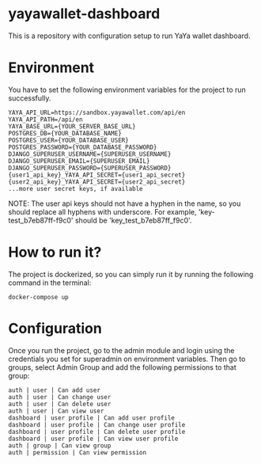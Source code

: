 # yayawallet-dashboard
This is a repository with configuration setup to run YaYa wallet dashboard.

# Environment
You have to set the following environment variables for the project to run successfully.
```
YAYA_API_URL=https://sandbox.yayawallet.com/api/en
YAYA_API_PATH=/api/en
YAYA_BASE_URL={YOUR_SERVER_BASE_URL}
POSTGRES_DB={YOUR_DATABASE_NAME}
POSTGRES_USER={YOUR_DATABASE_USER}
POSTGRES_PASSWORD={YOUR_DATABASE_PASSWORD}
DJANGO_SUPERUSER_USERNAME={SUPERUSER_USERNAME}
DJANGO_SUPERUSER_EMAIL={SUPERUSER_EMAIL}
DJANGO_SUPERUSER_PASSWORD={SUPERUSER_PASSWORD}
{user1_api_key}_YAYA_API_SECRET={user1_api_secret}
{user2_api_key}_YAYA_API_SECRET={user2_api_secret}
...more user secret keys, if available
```
NOTE: The user api keys should not have a hyphen in the name, so you should replace all hyphens with underscore. For example, 'key-test_b7eb87ff-f9c0' should be 'key_test_b7eb87ff_f9c0'.

# How to run it?
The project is dockerized, so you can simply run it by running the following command in the terminal:
```
docker-compose up
```

# Configuration
Once you run the project, go to the admin module and login using the credentials you set for superadmin on environment variables. Then go to groups, select Admin Group and add the following permissions to that group:
```
auth | user | Can add user
auth | user | Can change user
auth | user | Can delete user
auth | user | Can view user
dashboard | user profile | Can add user profile
dashboard | user profile | Can change user profile
dashboard | user profile | Can delete user profile
dashboard | user profile | Can view user profile
auth | group | Can view group
auth | permission | Can view permission
```
